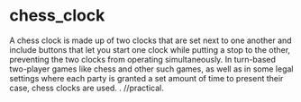 # chess_clock
A chess clock is made up of two clocks that are set next to one another and include buttons that let you start one clock while putting a stop to the other, preventing the two clocks from operating simultaneously. In turn-based two-player games like chess and other such games, as well as in some legal settings where each party is granted a set amount of time to present their case, chess clocks are used.
.
//practical.

